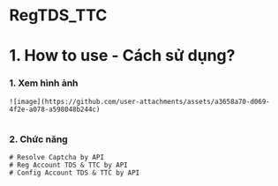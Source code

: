 # RegTDS_TTC
# 1. How to use - Cách sử dụng?

### 1. Xem hình ảnh
```
![image](https://github.com/user-attachments/assets/a3658a70-d069-4f2e-a078-a598048b244c)


```
### 2. Chức năng
```
# Resolve Captcha by API
# Reg Account TDS & TTC by API
# Config Account TDS & TTC by API
```


